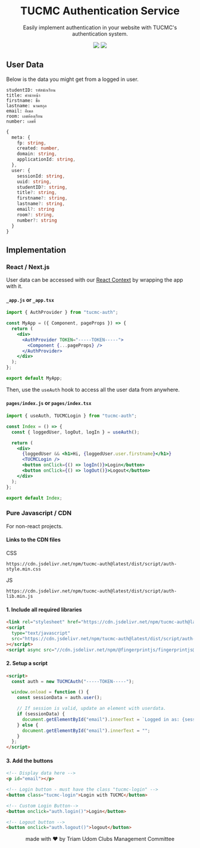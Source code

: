 <h1 align="center">
  TUCMC Authentication Service
</h1>

<p align="center">
Easily implement authentication in your website with TUCMC's authentication system.
</p>

<p align="center">
  <a href="https://www.npmjs.com/package/tucmc-auth"><img src="https://img.shields.io/npm/v/tucmc-auth?style=flat-square"></a>
  <a href="https://www.npmjs.com/package/tucmc-auth"><img src="https://img.shields.io/npm/dm/tucmc-auth?style=flat-square"></a>
</p>

## User Data

Below is the data you might get from a logged in user.

```
studentID: รหัสนักเรียน
title: คำนำหน้า
firstname: ชื่อ
lastname: นามสกุล
email: อีเมล
room: เลขห้องเรียน
number: เลขที่
```

```ts
{
  meta: {
    fp: string,
    created: number,
    domain: string,
    applicationId: string,
  },
  user: {
    sessionId: string,
    uuid: string,
    studentID?: string,
    title?: string,
    firstname?: string,
    lastname?: string,
    email?: string
    room?: string,
    number?: string
  }
}
```

## Implementation

### React / Next.js

User data can be accessed with our [React Context](https://reactjs.org/docs/context.html) by wrapping the app with it.

#### `_app.js` or `_app.tsx`

```jsx
import { AuthProvider } from "tucmc-auth";

const MyApp = ({ Component, pageProps }) => {
  return (
    <div>
      <AuthProvider TOKEN="-----TOKEN-----">
        <Component {...pageProps} />
      </AuthProvider>
    </div>
  );
};

export default MyApp;
```

Then, use the `useAuth` hook to access all the user data from anywhere.

#### `pages/index.js` or `pages/index.tsx`

```jsx
import { useAuth, TUCMCLogin } from "tucmc-auth";

const Index = () => {
  const { loggedUser, logOut, logIn } = useAuth();

  return (
    <div>
      {loggedUser && <h1>Hi, {loggedUser.user.firstname}</h1>}
      <TUCMCLogin />
      <button onClick={() => logIn()}>Login</button>
      <button onClick={() => logOut()}>Logout</button>
    </div>
  );
};

export default Index;
```

### Pure Javascript / CDN

For non-react projects.

#### Links to the CDN files

CSS

```
https://cdn.jsdelivr.net/npm/tucmc-auth@latest/dist/script/auth-style.min.css
```

JS

```
https://cdn.jsdelivr.net/npm/tucmc-auth@latest/dist/script/auth-lib.min.js
```

#### 1. Include all required libraries

```html
<link rel="stylesheet" href="https://cdn.jsdelivr.net/npm/tucmc-auth@latest/dist/script/auth-style.min.css" />
<script
  type="text/javascript"
  src="https://cdn.jsdelivr.net/npm/tucmc-auth@latest/dist/script/auth-lib.min.js"
></script>
<script async src="//cdn.jsdelivr.net/npm/@fingerprintjs/fingerprintjs@3/dist/fp.min.js" onload="init()"></script>
```

#### 2. Setup a script

```html
<script>
  const auth = new TUCMCAuth("-----TOKEN-----");

  window.onload = function () {
    const sessionData = auth.user();

    // If session is valid, update an element with userdata.
    if (sessionData) {
      document.getElementById("email").innerText = `Logged in as: {sessionData.user.email}`;
    } else {
      document.getElementById("email").innerText = "";
    }
  };
</script>
```

#### 3. Add the buttons

```html
<!-- Display data here -->
<p id="email"></p>

<!-- Login button - must have the class "tucmc-login" -->
<button class="tucmc-login">Login with TUCMC</button>

<!-- Custom Login Button-->
<button onclick="auth.login()">Login</button>

<!-- Logout button -->
<button onclick="auth.logout()">logout</button>
```

<p align="center">
made with ♥ by Triam Udom Clubs Management Committee
</p>
